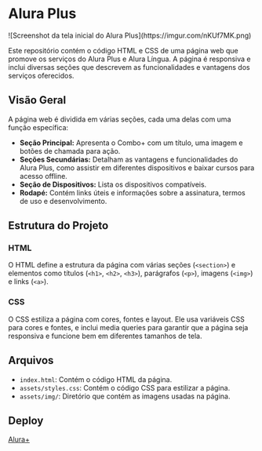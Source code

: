 <h1>Alura Plus</h1>
![Screenshot da tela inicial do Alura Plus](https://imgur.com/nKUf7MK.png)
<p>Este repositório contém o código HTML e CSS de uma página web que promove os serviços do Alura Plus e Alura Língua. A página é responsiva e inclui diversas seções que descrevem as funcionalidades e vantagens dos serviços oferecidos.</p>

<h2>Visão Geral</h2>
<p>A página web é dividida em várias seções, cada uma delas com uma função específica:</p>

<ul>
    <li><strong>Seção Principal:</strong> Apresenta o Combo+ com um título, uma imagem e botões de chamada para ação.</li>
    <li><strong>Seções Secundárias:</strong> Detalham as vantagens e funcionalidades do Alura Plus, como assistir em diferentes dispositivos e baixar cursos para acesso offline.</li>
    <li><strong>Seção de Dispositivos:</strong> Lista os dispositivos compatíveis.</li>
    <li><strong>Rodapé:</strong> Contém links úteis e informações sobre a assinatura, termos de uso e desenvolvimento.</li>
</ul>

<h2>Estrutura do Projeto</h2>

<h3>HTML</h3>
<p>O HTML define a estrutura da página com várias seções (<code>&lt;section&gt;</code>) e elementos como títulos (<code>&lt;h1&gt;</code>, <code>&lt;h2&gt;</code>, <code>&lt;h3&gt;</code>), parágrafos (<code>&lt;p&gt;</code>), imagens (<code>&lt;img&gt;</code>) e links (<code>&lt;a&gt;</code>).</p>

<h3>CSS</h3>
<p>O CSS estiliza a página com cores, fontes e layout. Ele usa variáveis CSS para cores e fontes, e inclui media queries para garantir que a página seja responsiva e funcione bem em diferentes tamanhos de tela.</p>

<h2>Arquivos</h2>
<ul>
    <li><code>index.html</code>: Contém o código HTML da página.</li>
    <li><code>assets/styles.css</code>: Contém o código CSS para estilizar a página.</li>
    <li><code>assets/img/</code>: Diretório que contém as imagens usadas na página.</li>
</ul>

<h2>Deploy</h2>
<a href="https://aluraplus-eta-wine.vercel.app/" target="_blank">Alura+</a>

